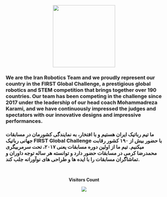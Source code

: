 <div align="center"><img style="width: 200px; height: auto;" src="https://teamiranfgc.ir/media/images/template/4-modified.png"></div>

<h3>We are the Iran Robotics Team and we proudly represent our country in the FIRST Global Challenge, a prestigious global robotics and STEM competition that brings together over 190 countries. Our team has been competing in the challenge since 2017 under the leadership of our head coach Mohammadreza Karami, and we have continuously impressed the judges and spectators with our innovative designs and impressive performances. </h3>
<be><be>
<h3>ما تیم رباتیک ایران هستیم و با افتخار، به نمایندگی کشورمان در مسابقات جهانی رباتیک FIRST Global Challenge با حضور بیش از ۱۹۰ کشور رقابت میکنیم. تیم ما از اولین دوره مسابقات یعنی ۲۰۱۷، تحت سرمربیگری محمدرضا کرمی در مسابقات حضور دارد و توانسته هر ساله توجه داوران و تماشاگران مسابقات را با ایده ها و طراحی های نوآورانه جلب کند. </h3>

<div align="center">
<br><p align="centre"><b>Visitors Count</b></p>  
<p align="center"><img align="center" src="https://profile-counter.glitch.me/{IranFGC}/count.svg" /></p> 
<br></div>

